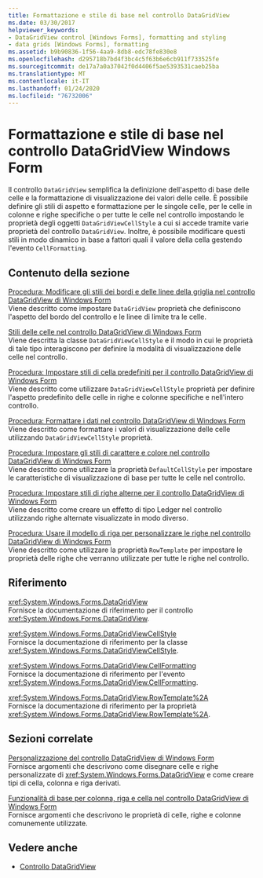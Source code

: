 ```yaml
---
title: Formattazione e stile di base nel controllo DataGridView
ms.date: 03/30/2017
helpviewer_keywords:
- DataGridView control [Windows Forms], formatting and styling
- data grids [Windows Forms], formatting
ms.assetid: b9b90836-1f56-4aa9-8db8-edc78fe830e8
ms.openlocfilehash: d295718b7bd4f3bc4c5f63b6e6cb911f733525fe
ms.sourcegitcommit: de17a7a0a37042f0d4406f5ae5393531caeb25ba
ms.translationtype: MT
ms.contentlocale: it-IT
ms.lasthandoff: 01/24/2020
ms.locfileid: "76732006"
---
```

# <a name="basic-formatting-and-styling-in-the-windows-forms-datagridview-control"></a>Formattazione e stile di base nel controllo DataGridView Windows Form
Il controllo `DataGridView` semplifica la definizione dell'aspetto di base delle celle e la formattazione di visualizzazione dei valori delle celle. È possibile definire gli stili di aspetto e formattazione per le singole celle, per le celle in colonne e righe specifiche o per tutte le celle nel controllo impostando le proprietà degli oggetti `DataGridViewCellStyle` a cui si accede tramite varie proprietà del controllo `DataGridView`. Inoltre, è possibile modificare questi stili in modo dinamico in base a fattori quali il valore della cella gestendo l'evento `CellFormatting`.  
  
## <a name="in-this-section"></a>Contenuto della sezione  
 [Procedura: Modificare gli stili dei bordi e delle linee della griglia nel controllo DataGridView di Windows Form](change-the-border-and-gridline-styles-in-the-datagrid.md)  
 Viene descritto come impostare `DataGridView` proprietà che definiscono l'aspetto del bordo del controllo e le linee di limite tra le celle.  
  
 [Stili delle celle nel controllo DataGridView di Windows Form](cell-styles-in-the-windows-forms-datagridview-control.md)  
 Viene descritta la classe `DataGridViewCellStyle` e il modo in cui le proprietà di tale tipo interagiscono per definire la modalità di visualizzazione delle celle nel controllo.  
  
 [Procedura: Impostare stili di cella predefiniti per il controllo DataGridView di Windows Form](how-to-set-default-cell-styles-for-the-windows-forms-datagridview-control.md)  
 Viene descritto come utilizzare `DataGridViewCellStyle` proprietà per definire l'aspetto predefinito delle celle in righe e colonne specifiche e nell'intero controllo.  
  
 [Procedura: Formattare i dati nel controllo DataGridView di Windows Form](how-to-format-data-in-the-windows-forms-datagridview-control.md)  
 Viene descritto come formattare i valori di visualizzazione delle celle utilizzando `DataGridViewCellStyle` proprietà.  
  
 [Procedura: Impostare gli stili di carattere e colore nel controllo DataGridView di Windows Form](how-to-set-font-and-color-styles-in-the-windows-forms-datagridview-control.md)  
 Viene descritto come utilizzare la proprietà `DefaultCellStyle` per impostare le caratteristiche di visualizzazione di base per tutte le celle nel controllo.  
  
 [Procedura: Impostare stili di righe alterne per il controllo DataGridView di Windows Form](how-to-set-alternating-row-styles-for-the-windows-forms-datagridview-control.md)  
 Viene descritto come creare un effetto di tipo Ledger nel controllo utilizzando righe alternate visualizzate in modo diverso.  
  
 [Procedura: Usare il modello di riga per personalizzare le righe nel controllo DataGridView di Windows Form](use-the-row-template-to-customize-rows-in-the-datagrid.md)  
 Viene descritto come utilizzare la proprietà `RowTemplate` per impostare le proprietà delle righe che verranno utilizzate per tutte le righe nel controllo.  
  
## <a name="reference"></a>Riferimento  
 <xref:System.Windows.Forms.DataGridView>  
 Fornisce la documentazione di riferimento per il controllo <xref:System.Windows.Forms.DataGridView>.  
  
 <xref:System.Windows.Forms.DataGridViewCellStyle>  
 Fornisce la documentazione di riferimento per la classe <xref:System.Windows.Forms.DataGridViewCellStyle>.  
  
 <xref:System.Windows.Forms.DataGridView.CellFormatting>  
 Fornisce la documentazione di riferimento per l'evento <xref:System.Windows.Forms.DataGridView.CellFormatting>.  
  
 <xref:System.Windows.Forms.DataGridView.RowTemplate%2A>  
 Fornisce la documentazione di riferimento per la proprietà <xref:System.Windows.Forms.DataGridView.RowTemplate%2A>.  
  
## <a name="related-sections"></a>Sezioni correlate  
 [Personalizzazione del controllo DataGridView di Windows Form](customizing-the-windows-forms-datagridview-control.md)  
 Fornisce argomenti che descrivono come disegnare celle e righe personalizzate di <xref:System.Windows.Forms.DataGridView> e come creare tipi di cella, colonna e riga derivati.  
  
 [Funzionalità di base per colonna, riga e cella nel controllo DataGridView di Windows Form](basic-column-row-and-cell-features-wf-datagridview-control.md)  
 Fornisce argomenti che descrivono le proprietà di celle, righe e colonne comunemente utilizzate.  
  
## <a name="see-also"></a>Vedere anche

- [Controllo DataGridView](datagridview-control-windows-forms.md)
